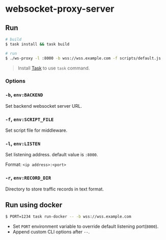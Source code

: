 # websocket-proxy-server

## Run

```bash
# build 
$ task install && task build

# run
$ ./ws-proxy -l :8000 -b wss://wss.example.com -f scripts/default.js
```

> Install [Task](https://taskfile.dev) to use `task` command.

### Options

### `-b`, `env:BACKEND`

Set backend websocket server URL.

### `-f`, `env:SCRIPT_FILE`

Set script file for middleware.

### `-l`, `env:LISTEN`

Set listening address. default value is `:8000`.

Format: `<ip address>:<port>`

### `-r`, `env:RECORD_DIR`

Directory to store traffic records in text format.


## Run using docker

```bash
$ PORT=1234 task run-docker -- -b wss://wss.example.com
```

* Set `PORT` environment variable to override default listening port(`8000`).
* Append custom CLI options after `--`.
